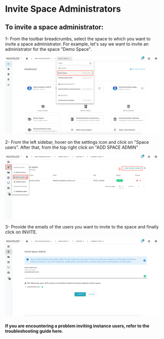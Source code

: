 # Invite Space Administrators

## **To invite a space administrator:**

1- From the toolbar breadcrumbs, select the space to which you want to invite a space administrator. For example, let's say we want to invite an administrator for the space "Demo Space".

![](../../.gitbook/assets/screen-shot-2020-03-19-at-1.44.00-pm.png)

2- From the left sidebar, hover on the settings icon and click on "Space users". After that, from the top right click on "ADD SPACE ADMIN"

![](../../.gitbook/assets/screen-shot-2020-03-19-at-1.44.17-pm.png)

3- Provide the emails of the users you want to invite to the space and finally click on INVITE.

![](../../.gitbook/assets/screen-shot-2020-03-19-at-1.47.39-pm.png)

#### If you are encountering a problem inviting instance users, refer to the troubleshooting guide here. 

